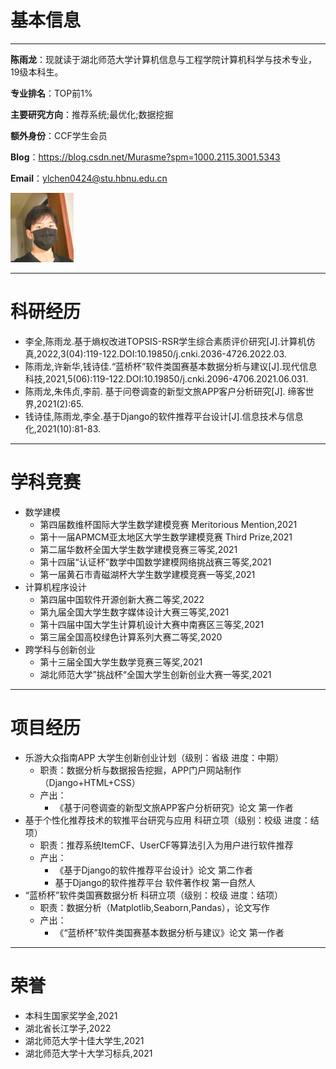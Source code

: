 # 基本信息

------

**陈雨龙**：现就读于湖北师范大学计算机信息与工程学院计算机科学与技术专业，19级本科生。

**专业排名**：TOP前1%

**主要研究方向**：推荐系统;最优化;数据挖掘

**额外身份**：CCF学生会员

**Blog**：https://blog.csdn.net/Murasme?spm=1000.2115.3001.5343

**Email**：ylchen0424@stu.hbnu.edu.cn

<img src="/QQ图片20220321192428.jpg" width="20%">

------

# 科研经历

- 李全,陈雨龙.基于熵权改进TOPSIS-RSR学生综合素质评价研究[J].计算机仿真,2022,3(04):119-122.DOI:10.19850/j.cnki.2036-4726.2022.03.
- 陈雨龙,许新华,钱诗佳.“蓝桥杯”软件类国赛基本数据分析与建议[J].现代信息科技,2021,5(06):119-122.DOI:10.19850/j.cnki.2096-4706.2021.06.031.
- 陈雨龙,朱伟贞,李前. 基于问卷调查的新型文旅APP客户分析研究[J]. 缔客世界,2021(2):65.
- 钱诗佳,陈雨龙,李全.基于Django的软件推荐平台设计[J].信息技术与信息化,2021(10):81-83.

------

# 学科竞赛

- 数学建模
  - 第四届数维杯国际大学生数学建模竞赛 Meritorious Mention,2021
  - 第十一届APMCM亚太地区大学生数学建模竞赛 Third Prize,2021
  - 第二届华数杯全国大学生数学建模竞赛三等奖,2021
  - 第十四届“认证杯”数学中国数学建模网络挑战赛三等奖,2021
  - 第一届黄石市青磁湖杯大学生数学建模竞赛一等奖,2021
- 计算机程序设计
  - 第四届中国软件开源创新大赛二等奖,2022
  - 第九届全国大学生数字媒体设计大赛三等奖,2021
  - 第十四届中国大学生计算机设计大赛中南赛区三等奖,2021
  - 第三届全国高校绿色计算系列大赛二等奖,2020
- 跨学科与创新创业
  - 第十三届全国大学生数学竞赛三等奖,2021
  - 湖北师范大学”挑战杯“全国大学生创新创业大赛一等奖,2021

------

# 项目经历

- 乐游大众指南APP 大学生创新创业计划（级别：省级  进度：中期）
  - 职责：数据分析与数据报告挖掘，APP门户网站制作（Django+HTML+CSS）
  - 产出：
    - 《基于问卷调查的新型文旅APP客户分析研究》论文 第一作者
- 基于个性化推荐技术的软推平台研究与应用 科研立项（级别：校级  进度：结项）
  - 职责：推荐系统ItemCF、UserCF等算法引入为用户进行软件推荐
  - 产出：
    - 《基于Django的软件推荐平台设计》论文 第二作者
    - 基于Django的软件推荐平台 软件著作权 第一自然人
- “蓝桥杯”软件类国赛数据分析 科研立项（级别：校级 进度：结项）
  - 职责：数据分析（Matplotlib,Seaborn,Pandas），论文写作
  - 产出：
    - 《“蓝桥杯”软件类国赛基本数据分析与建议》论文 第一作者

------

# 荣誉

- 本科生国家奖学金,2021
- 湖北省长江学子,2022
- 湖北师范大学十佳大学生,2021
- 湖北师范大学十大学习标兵,2021
